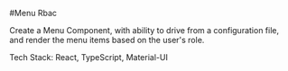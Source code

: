 #Menu Rbac

Create a Menu Component, with ability to drive from a configuration file, and render the menu items based on the user's role.

Tech Stack: React, TypeScript, Material-UI